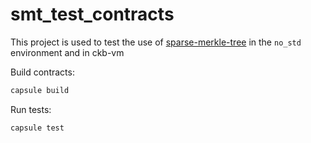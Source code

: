 # smt_test_contracts

This project is used to test the use of [
sparse-merkle-tree](https://github.com/joii2020/sparse-merkle-tree/tree/dev_CInc) in the ```no_std``` environment and in ckb-vm

Build contracts:

``` sh
capsule build
```

Run tests:

``` sh
capsule test
```
